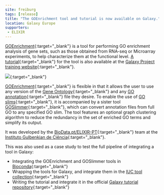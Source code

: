 ```yaml
---
site: freiburg
tags: [release]
title: "The GOEnrichment tool and tutorial is now available on Galaxy."
location: Galaxy Europe
supporters:
 - ELIXIR
---
```


[GOEnrichment](https://usegalaxy.eu/root?tool_id=toolshed.g2.bx.psu.edu/repos/iuc/goenrichment/goenrichment/){:target="_blank"} is a tool for performing GO enrichment analysis of gene sets, such as those obtained from RNA-seq or Microarray experiments, to help characterize them at the functional level.
[A tutorial](https://galaxyproject.github.io/training-material/topics/transcriptomics/tutorials/goenrichment/tutorial.html){:target="_blank"} for the tool is also available
at the [Galaxy Project training website](https://galaxyproject.github.io/training-material/){:target="_blank"}.

![](/assets/media/goenrichment_example.png){:target="_blank"}

[GOEnrichment](https://usegalaxy.eu/root?tool_id=toolshed.g2.bx.psu.edu/repos/iuc/goenrichment/goenrichment/){:target="_blank"} is flexible in that it allows the user to use any version of the [Gene Ontology](http://www.geneontology.org/){:target="_blank"} and any [GO annotation](http://www.geneontology.org/page/download-go-annotations){:target="_blank"} file they desire. To enable the use of [GO slims](http://www.geneontology.org/page/go-subset-guide){:target="_blank"},
it is accompanied by a sister tool [GOSlimmer](https://usegalaxy.eu/root?tool_id=toolshed.g2.bx.psu.edu/repos/iuc/goslimmer/goslimmer/){:target="_blank"}, which can convert annotation files from full GO to any specified GO slim.
The tool features an optional graph clustering algorithm to reduce the redundancy in the set of enriched GO terms and simplify its output.

It was developed by the [BioData.pt/ELIXIR-PT](https://biodata.pt/){:target="_blank"} team at the [Instituto Gulbenkian de Ciência](http://www.igc.gulbenkian.pt/){:target="_blank"}.


This was also used as a case study to test the full pipeline of integrating a tool in Galaxy:
 * Integrating the GOEnrichment and GOSlimmer tools in [Bioconda](https://bioconda.github.io/contribute-a-recipe.html){:target="_blank"}
 * Wrapping the tools for Galaxy, and integrate them in the [IUC tool collection](https://github.com/galaxyproject/tools-iuc/){:target="_blank"}
 * Writing the tutorial and integrate it in the official [Galaxy tutorial repository](https://github.com/galaxyproject/training-material){:target="_blank"}
